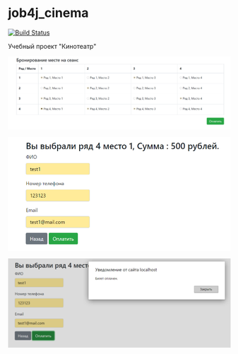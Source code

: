 # job4j_cinema

[![Build Status](https://app.travis-ci.com/astolbin/job4j_cinema.svg?branch=master)](https://app.travis-ci.com/astolbin/job4j_cinema)

Учебный проект "Кинотеатр"

![ScreenShot](images/1.png)

![ScreenShot](images/2.png)

![ScreenShot](images/3.png)